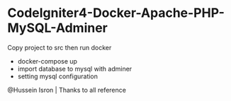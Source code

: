 # CodeIgniter4-Docker-Apache-PHP-MySQL-Adminer

Copy project to src then run docker

- docker-compose up
- import database to mysql with adminer
- setting mysql configuration


@Hussein Isron | Thanks to all reference

